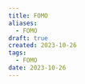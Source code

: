 ```yaml
---
title: FOMO
aliases:
  - FOMO
draft: true
created: 2023-10-26
tags:
  - FOMO
date: 2023-10-26
---
```

